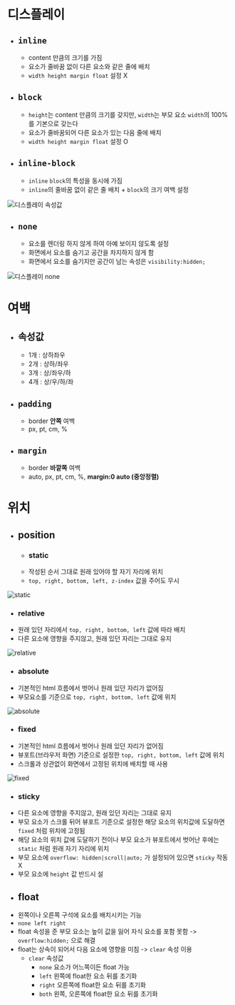 # 디스플레이
- ## `inline`
  - content 만큼의 크기를 가짐
  - 요소가 줄바꿈 없이 다른 요소와 같은 줄에 배치
  - `width height margin float` 설정 X
- ## `block`
  - `height`는 content 만큼의 크기를 갖지만, `width`는 부모 요소 `width`의 100%를 기본으로 갖는다
  - 요소가 줄바꿈되어 다른 요소가 있는 다음 줄에 배치
  - `width height margin float` 설정 O
- ## `inline-block`
  - `inline` `block`의 특성을 동시에 가짐
  - `inline`의 줄바꿈 없이 같은 줄 배치 + `block`의 크기 여백 설정

![디스플레이 속성값](https://img1.daumcdn.net/thumb/R1280x0/?scode=mtistory2&fname=https%3A%2F%2Fblog.kakaocdn.net%2Fdn%2F0WTom%2FbtrSL0lEpPT%2FlCXP0cZ79YCgQ8k0OSr6n0%2Fimg.jpg)
- ## `none`
  - 요소를 렌더링 하지 않게 하여 아예 보이지 않도록 설정
  - 화면에서 요소를 숨기고 공간을 차지하지 않게 함
  - 화면에서 요소를 숨기지만 공간이 남는 속성은 `visibility:hidden;`

![디스플레이 none](https://img1.daumcdn.net/thumb/R1280x0/?scode=mtistory2&fname=https%3A%2F%2Fblog.kakaocdn.net%2Fdn%2FS9MlV%2FbtrSJTm52xr%2FaFrBgCSdmQPDMyM10FfdGk%2Fimg.jpg)

# 여백
- ## 속성값
    - 1개 : 상하좌우
    - 2개 : 상하/좌우
    - 3개 : 상/좌우/하
    - 4개 : 상/우/하/좌
- ## `padding`
  - border **안쪽** 여백
  - px, pt, cm, %
- ## `margin`
  - border **바깥쪽** 여백
  - auto, px, pt, cm, %, **margin:0 auto (중앙정렬)**

# 위치
- ## position
  - ### static
  - 작성된 순서 그대로 원래 있어야 할 자기 자리에 위치
  - `top, right, bottom, left, z-index` 값을 주어도 무시

![static](https://img1.daumcdn.net/thumb/R1280x0/?scode=mtistory2&fname=https%3A%2F%2Fblog.kakaocdn.net%2Fdn%2FbdFahe%2FbtrS5NNujtS%2FHlfIgTyJkYaMmLiiBbcavK%2Fimg.jpg)
  - ### relative
  - 원래 있던 자리에서 `top, right, bottom, left` 값에 따라 배치
  - 다른 요소에 영향을 주지않고, 원래 있던 자리는 그대로 유지

![relative](https://img1.daumcdn.net/thumb/R1280x0/?scode=mtistory2&fname=https%3A%2F%2Fblog.kakaocdn.net%2Fdn%2FrTTdM%2FbtrS3pmAtLQ%2FyuCtEjHtGLMcALr1R4cG5k%2Fimg.jpg)
  - ### absolute
  - 기본적인 html 흐름에서 벗어나 원래 있던 자리가 없어짐
  - 부모요소를 기준으로 `top, right, bottom, left` 값에 위치

![absolute](https://img1.daumcdn.net/thumb/R1280x0/?scode=mtistory2&fname=https%3A%2F%2Fblog.kakaocdn.net%2Fdn%2F2Ix0e%2FbtrS43DwYLc%2FrBvs8ynURnZUc18tYNSg2K%2Fimg.jpg)
  - ### fixed
  - 기본적인 html 흐름에서 벗어나 원래 있던 자리가 없어짐
  - 뷰포트(브라우저 화면) 기준으로 설정한 `top, right, bottom, left` 값에 위치
  - 스크롤과 상관없이 화면에서 고정된 위치에 배치할 때 사용

![fixed](https://img1.daumcdn.net/thumb/R1280x0/?scode=mtistory2&fname=https%3A%2F%2Fblog.kakaocdn.net%2Fdn%2FbhPDAp%2FbtrS6YgDRIL%2FLZxG6mNgU4gJ62O9qtABDK%2Fimg.jpg)
  - ### sticky
  - 다른 요소에 영향을 주지않고, 원래 있던 자리는 그대로 유지
  - 부모 요소가 스크롤 뒤어 뷰포트 기준으로 설정한 해당 요소의 위치값에 도달하면 `fixed` 처럼 위치에 고정됨
  - 해당 요소의 위치 값에 도달하기 전이나 부모 요소가 뷰포트에서 벗어난 후에는 `static` 처럼 원래 자기 자리에 위치
  - 부모 요소에 `overflow: hidden|scroll|auto;` 가 설정되어 있으면 `sticky` 작동 X
  - 부모 요소에 `height` 값 반드시 설
- ## float
- 왼쪽이나 오른쪽 구석에 요소를 배치시키는 기능
- `none left right`
- float 속성을 준 부모 요소는 높이 값을 잃어 자식 요소를 포함 못함 -> `overflow:hidden;` 으로 해결
- float는 상속이 되어서 다음 요소에 영향을 미침 -> `clear` 속성 이용
  - `clear` 속성값
    - `none` 요소가 어느쪽이든 float 가능
    - `left` 왼쪽에 float한 요소 뒤를 초기화
    - `right` 오른쪽에 float한 요소 뒤를 초기화
    - `both` 왼쪽, 오른쪽에 float한 요소 뒤를 초기화
